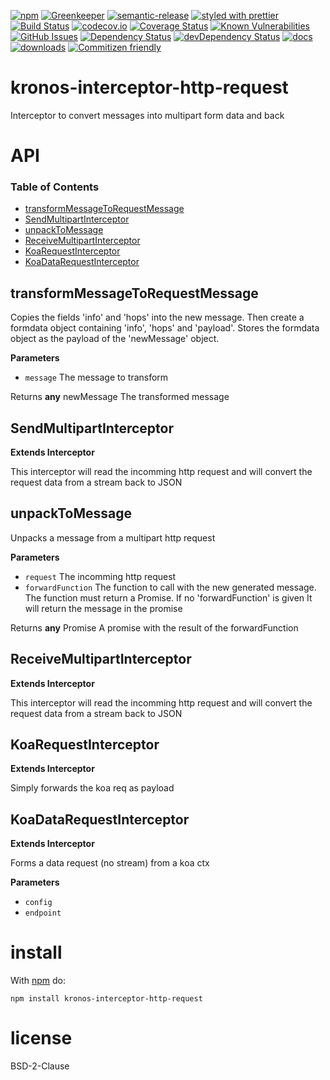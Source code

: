 [![npm](https://img.shields.io/npm/v/kronos-interceptor-http-request.svg)](https://www.npmjs.com/package/kronos-interceptor-http-request)
[![Greenkeeper](https://badges.greenkeeper.io/Kronos-Integration/kronos-interceptor-http-request.svg)](https://greenkeeper.io/)
[![semantic-release](https://img.shields.io/badge/%20%20%F0%9F%93%A6%F0%9F%9A%80-semantic--release-e10079.svg)](https://github.com/Kronos-Integration/kronos-interceptor-http-request)
[![styled with prettier](https://img.shields.io/badge/styled_with-prettier-ff69b4.svg)](https://github.com/prettier/prettier)
[![Build Status](https://secure.travis-ci.org/Kronos-Integration/kronos-interceptor-http-request.png)](http://travis-ci.org/Kronos-Integration/kronos-interceptor-http-request)
[![codecov.io](http://codecov.io/github/Kronos-Integration/kronos-interceptor-http-request/coverage.svg?branch=master)](http://codecov.io/github/Kronos-Integration/kronos-interceptor-http-request?branch=master)
[![Coverage Status](https://coveralls.io/repos/Kronos-Integration/kronos-interceptor-http-request/badge.svg)](https://coveralls.io/r/Kronos-Integration/kronos-interceptor-http-request)
[![Known Vulnerabilities](https://snyk.io/test/github/Kronos-Integration/kronos-interceptor-http-request/badge.svg)](https://snyk.io/test/github/Kronos-Integration/kronos-interceptor-http-request)
[![GitHub Issues](https://img.shields.io/github/issues/Kronos-Integration/kronos-interceptor-http-request.svg?style=flat-square)](https://github.com/Kronos-Integration/kronos-interceptor-http-request/issues)
[![Dependency Status](https://david-dm.org/Kronos-Integration/kronos-interceptor-http-request.svg)](https://david-dm.org/Kronos-Integration/kronos-interceptor-http-request)
[![devDependency Status](https://david-dm.org/Kronos-Integration/kronos-interceptor-http-request/dev-status.svg)](https://david-dm.org/Kronos-Integration/kronos-interceptor-http-request#info=devDependencies)
[![docs](http://inch-ci.org/github/Kronos-Integration/kronos-interceptor-http-request.svg?branch=master)](http://inch-ci.org/github/Kronos-Integration/kronos-interceptor-http-request)
[![downloads](http://img.shields.io/npm/dm/kronos-interceptor-http-request.svg?style=flat-square)](https://npmjs.org/package/kronos-interceptor-http-request)
[![Commitizen friendly](https://img.shields.io/badge/commitizen-friendly-brightgreen.svg)](http://commitizen.github.io/cz-cli/)

# kronos-interceptor-http-request

Interceptor to convert messages into multipart form data and back

# API

<!-- Generated by documentation.js. Update this documentation by updating the source code. -->

### Table of Contents

-   [transformMessageToRequestMessage](#transformmessagetorequestmessage)
-   [SendMultipartInterceptor](#sendmultipartinterceptor)
-   [unpackToMessage](#unpacktomessage)
-   [ReceiveMultipartInterceptor](#receivemultipartinterceptor)
-   [KoaRequestInterceptor](#koarequestinterceptor)
-   [KoaDataRequestInterceptor](#koadatarequestinterceptor)

## transformMessageToRequestMessage

Copies the fields 'info' and 'hops' into the new message.
Then create a formdata object containing 'info', 'hops' and 'payload'.
Stores the formdata object as the payload of the 'newMessage' object.

**Parameters**

-   `message`  The message to transform

Returns **any** newMessage The transformed message

## SendMultipartInterceptor

**Extends Interceptor**

This interceptor will read the incomming http request and will convert the
request data from a stream back to JSON

## unpackToMessage

Unpacks a message from a multipart http request

**Parameters**

-   `request`  The incomming http request
-   `forwardFunction`  The function to call with the new generated message.
           The function must return a Promise. If no 'forwardFunction' is given
           It will return the message in the promise

Returns **any** Promise A promise with the result of the forwardFunction

## ReceiveMultipartInterceptor

**Extends Interceptor**

This interceptor will read the incomming http request and will convert the
request data from a stream back to JSON

## KoaRequestInterceptor

**Extends Interceptor**

Simply forwards the koa req as payload

## KoaDataRequestInterceptor

**Extends Interceptor**

Forms a data request (no stream) from a koa ctx

**Parameters**

-   `config`  
-   `endpoint`  

# install

With [npm](http://npmjs.org) do:

```shell
npm install kronos-interceptor-http-request
```

# license

BSD-2-Clause
